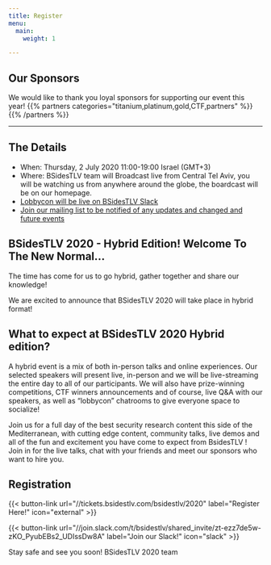 ```yaml
---
title: Register
menu:
  main:
    weight: 1

---
```




## Our Sponsors
We would like to thank you loyal sponsors for supporting our event this year!
{{% partners categories="titanium,platinum,gold,CTF,partners" %}}
{{% /partners %}}

---

## The Details
- When: Thursday, 2 July 2020 11:00-19:00 Israel (GMT+3)
- Where: BSidesTLV team will Broadcast live from Central Tel Aviv, you will be watching us from anywhere around the globe, the boardcast will be on our homepage.
- [Lobbycon will be live on BSidesTLV Slack](https://join.slack.com/t/bsidestlv/shared_invite/zt-ezz7de5w-zKO_PyubEBs2_UDIssDw8A)
- [Join our mailing list to be notified of any updates and changed and future events](https://e.bsidestlv.com/subscription/lGCnPUft?locale=en-US)

## BSidesTLV 2020 - Hybrid Edition! Welcome To The New Normal...

The time has come for us to go hybrid, gather together and share our knowledge!

We are excited to announce that BSidesTLV 2020 will take place in hybrid format!

## What to expect at BSidesTLV 2020 Hybrid edition?

A hybrid event is a mix of both in-person talks and online experiences. Our selected speakers will present live, in-person and we will be live-streaming the entire day to all of our participants. We will also have prize-winning competitions, CTF winners announcements and of course, live Q&A with our speakers, as well as “lobbycon” chatrooms to give everyone space to socialize!

Join us for a full day of the best security research content this side of the Mediterranean, with cutting edge content, community talks, live demos and all of the fun and excitement you have come to expect from BsidesTLV ! Join in for the live talks, chat with your friends and meet our sponsors who want to hire you.

## Registration
{{< button-link
	url="//tickets.bsidestlv.com/bsidestlv/2020"
	label="Register Here!"
	icon="external" >}}

{{< button-link
	url="//join.slack.com/t/bsidestlv/shared_invite/zt-ezz7de5w-zKO_PyubEBs2_UDIssDw8A"
	label="Join our Slack!"
	icon="slack" >}}

Stay safe and see you soon! BSidesTLV 2020 team
